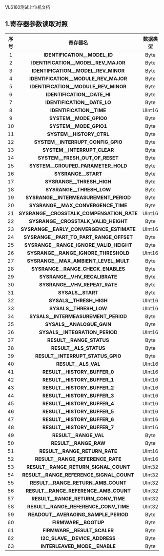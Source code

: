 VL6180测试上位机文档

## 1.寄存器参数读取对照

| 序号 |                 寄存器名                  | 数据类型 | R/W  | Modbus地址 | 软件变量名                        |
| :--: | :---------------------------------------: | :------: | :--: | ---------- | --------------------------------- |
|  1   |       **IDENTIFICATION__MODEL_ID**        |   Byte   | R/W  | 30H        | Model_id                          |
|  2   |    **IDENTIFICATION__MODEL_REV_MAJOR**    |   Byte   | R/W  | 31H        | Model_Rev_Major                   |
|  3   |    **IDENTIFICATION__MODEL_REV_MINOR**    |   Byte   | R/W  | 32H        | Model_Rev_Minor                   |
|  4   |   **IDENTIFICATION__MODULE_REV_MAJOR**    |   Byte   | R/W  | 33H        | Module_Rev_Major                  |
|  5   |   **IDENTIFICATION__MODULE_REV_MINOR**    |   Byte   | R/W  | 34H        | Module_Rev_Minor                  |
|  6   |        **IDENTIFICATION__DATE_HI**        |   Byte   | R/W  | 35H        | Date_Hi                           |
|  7   |        **IDENTIFICATION__DATE_LO**        |   Byte   | R/W  | 36H        | Date_Lo                           |
|  8   |         **IDENTIFICATION__TIME**          |  UInt16  | R/W  | 37H        | Id_Time                           |
|  9   |          **SYSTEM__MODE_GPIO0**           |   Byte   | R/W  | 38H        | Mode_GPIO0                        |
|  10  |          **SYSTEM__MODE_GPIO1**           |   Byte   | R/W  | 39H        | Mode_GPIO1                        |
|  11  |         **SYSTEM__HISTORY_CTRL**          |   Byte   | R/W  | 3AH        | History_Ctrl                      |
|  12  |     **SYSTEM__INTERRUPT_CONFIG_GPIO**     |   Byte   | R/W  | 3BH        | Interrupt_Config_GPIO             |
|  13  |        **SYSTEM__INTERRUPT_CLEAR**        |   Byte   | R/W  | 3CH        | Interrupt_Clear                   |
|  14  |      **SYSTEM__FRESH_OUT_OF_RESET**       |   Byte   | R/W  | 3DH        | Fresh_Out_Of_Reset                |
|  15  |    **SYSTEM__GROUPED_PARAMETER_HOLD**     |   Byte   | R/W  | 3EH        | Grouped_Para_Hold                 |
|  16  |            **SYSRANGE__START**            |   Byte   | R/W  | 3FH        | Range_start                       |
|  17  |         **SYSRANGE__THRESH_HIGH**         |   Byte   | R/W  | 40H        | Range_Thresh_High                 |
|  18  |         **SYSRANGE__THRESH_LOW**          |   Byte   | R/W  | 41H        | Range_Thresh_Low                  |
|  19  |   **SYSRANGE__INTERMEASUREMENT_PERIOD**   |   Byte   | R/W  | 42H        | Range_InterMeasurement_Period     |
|  20  |    **SYSRANGE__MAX_CONVERGENCE_TIME**     |   Byte   | R/W  | 43H        | Range_Max_ConverGence_Time        |
|  21  | **SYSRANGE__CROSSTALK_COMPENSATION_RATE** |  UInt16  | R/W  | 44H        | Range_CrossTalk_Compensation_Rate |
|  22  |   **SYSRANGE__CROSSTALK_VALID_HEIGHT**    |   Byte   | R/W  | 45H        | Range_CrossTalk_Valid_Height      |
|  23  | **SYSRANGE__EARLY_CONVERGENCE_ESTIMATE**  |  UInt16  | R/W  | 46H        | Range_Early_ConverGence_Estimate  |
|  24  |  **SYSRANGE__PART_TO_PART_RANGE_OFFSET**  |   Byte   | R/W  | 47H        | Range_Part_To_Part_Range_Offset   |
|  25  |  **SYSRANGE__RANGE_IGNORE_VALID_HEIGHT**  |   Byte   | R/W  | 48H        | Range_Ignore_Valid_Height         |
|  26  |   **SYSRANGE__RANGE_IGNORE_THRESHOLD**    |  UInt16  | R/W  | 49H        | Range_Ingore_Threshold            |
|  27  |   **SYSRANGE__MAX_AMBIENT_LEVEL_MULT**    |   Byte   | R/W  | 4AH        | Range_Max_Ambient_Level_Mult      |
|  28  |     **SYSRANGE__RANGE_CHECK_ENABLES**     |   Byte   | R/W  | 4BH        | Range_Check_Enables               |
|  29  |       **SYSRANGE__VHV_RECALIBRATE**       |   Byte   | R/W  | 4CH        | Range_Vhv_RecalibRate             |
|  30  |       **SYSRANGE__VHV_REPEAT_RATE**       |   Byte   | R/W  | 4DH        | Range_Vhv_Repeat_Rate             |
|  31  |             **SYSALS__START**             |   Byte   | R/W  | 4EH        | Als_Start                         |
|  32  |          **SYSALS__THRESH_HIGH**          |  UInt16  | R/W  | 4FH        | Als_Thresh_High                   |
|  33  |          **SYSALS__THRESH_LOW**           |  UInt16  | R/W  | 50H        | Als_Thresh_Low                    |
|  34  |    **SYSALS__INTERMEASUREMENT_PERIOD**    |   Byte   | R/W  | 51H        | Als_InterMeasurement_Period       |
|  35  |         **SYSALS__ANALOGUE_GAIN**         |   Byte   | R/W  | 52H        | Als_Analogue_Gain                 |
|  36  |      **SYSALS__INTEGRATION_PERIOD**       |  UInt16  | R/W  | 53H        | Als_interRation_Period            |
|  37  |         **RESULT__RANGE_STATUS**          |   Byte   |  R   | 59H        | Range_Status                      |
|  38  |          **RESULT__ALS_STATUS**           |   Byte   |  R   | 5AH        | Als_Status                        |
|  39  |     **RESULT__INTERRUPT_STATUS_GPIO**     |   Byte   |  R   | 5BH        | Interrupt_Status_GPIO             |
|  40  |            **RESULT__ALS_VAL**            |  UInt16  |  R   | 5CH        | Als_Value                         |
|  41  |       **RESULT__HISTORY_BUFFER_0**        |  UInt16  |  R   | 5DH        | History_Buffer0                   |
|  42  |       **RESULT__HISTORY_BUFFER_1**        |  UInt16  |  R   | 5EH        | History_Buffer1                   |
|  43  |       **RESULT__HISTORY_BUFFER_2**        |  UInt16  |  R   | 5FH        | History_Buffer2                   |
|  44  |       **RESULT__HISTORY_BUFFER_3**        |  UInt16  |  R   | 60H        | History_Buffer3                   |
|  45  |       **RESULT__HISTORY_BUFFER_4**        |  UInt16  |  R   | 61H        | History_Buffer4                   |
|  46  |       **RESULT__HISTORY_BUFFER_5**        |  UInt16  |  R   | 62H        | History_Buffer5                   |
|  47  |       **RESULT__HISTORY_BUFFER_6**        |  UInt16  |  R   | 63H        | History_Buffer6                   |
|  48  |       **RESULT__HISTORY_BUFFER_7**        |  UInt16  |  R   | 64H        | History_Buffer7                   |
|  49  |           **RESULT__RANGE_VAL**           |   Byte   |  R   | 65H        | Range_Value                       |
|  50  |           **RESULT__RANGE_RAW**           |   Byte   |  R   | 66H        | Range_Raw                         |
|  51  |       **RESULT__RANGE_RETURN_RATE**       |  UInt16  |  R   | 67H        | Range_Rerurn_Rate                 |
|  52  |     **RESULT__RANGE_REFERENCE_RATE**      |  UInt16  |  R   | 68H        | Range_Reference_Rate              |
|  53  |   **RESULT__RANGE_RETURN_SIGNAL_COUNT**   |  UInt32  |  R   | 69H\|6AH   | Range_Return_Signal_Count         |
|  54  | **RESULT__RANGE_REFERENCE_SIGNAL_COUNT**  |  UInt32  |  R   | 6BH\|6CH   | Range_Reference_Signal_Count      |
|  55  |    **RESULT__RANGE_RETURN_AMB_COUNT**     |  UInt32  |  R   | 6DH\|6EH   | Range_Return_Amb_Count            |
|  56  |   **RESULT__RANGE_REFERENCE_AMB_COUNT**   |  UInt32  |  R   | 6FH\|70H   | Range_Reference_Amb_Count         |
|  57  |    **RESULT__RANGE_RETURN_CONV_TIME**     |  UInt32  |  R   | 71H\|72H   | Range_Return_Conv_Time            |
|  58  |   **RESULT__RANGE_REFERENCE_CONV_TIME**   |  UInt32  |  R   | 73H\|74H   | Range_Reference_Conv_Time         |
|  59  |   **READOUT__AVERAGING_SAMPLE_PERIOD**    |   Byte   | R/W  | 54H        | Readout_Averaging_Sample_Period   |
|  60  |           **FIRMWARE__BOOTUP**            |   Byte   | R/W  | 55H        | Firmware_bootup                   |
|  61  |        **FIRMWARE__RESULT_SCALER**        |   Byte   | R/W  | 56H        | Firmaware_Result_Scaler           |
|  62  |       **I2C_SLAVE__DEVICE_ADDRESS**       |   Byte   | R/W  | 57H        | I2C_Slave_Device_Adderss          |
|  63  |       **INTERLEAVED_MODE__ENABLE**        |   Byte   | R/W  | 58H        | InterLeaved_Mode_Enable           |

